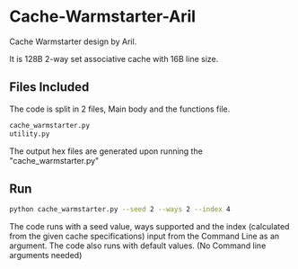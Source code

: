 # Cache-Warmstarter-Aril

Cache Warmstarter design by Aril.

It is 128B 2-way set associative cache with 16B line size.

## Files Included
The code is split in 2 files, Main body and the functions file.
```bash
cache_warmstarter.py
utility.py
```
The output hex files are generated upon running the "cache_warmstarter.py"


## Run
```bash
python cache_warmstarter.py --seed 2 --ways 2 --index 4
```
The code runs with a seed value, ways supported and the index (calculated from the given cache specifications) input from the Command Line as an argument.
The code also runs with default values. (No Command line arguments needed)
